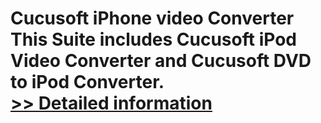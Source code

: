 # Cucusoft iPhone video Converter<br />This Suite includes Cucusoft iPod Video Converter and Cucusoft DVD to iPod Converter.<br />[>> Detailed information](https://secure.shareit.com/shareit/product.html?productid=300156140&affiliateid=200057808)